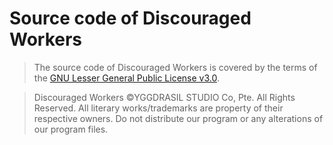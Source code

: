 # Source code of Discouraged Workers

>The source code of Discouraged Workers is covered by the terms of the [GNU Lesser General Public License v3.0](https://github.com/YGGDRASIL-STUDIO/Discouraged-Workers/blob/source-codes/LICENSE).

>Discouraged Workers ©YGGDRASIL STUDIO Co, Pte. All Rights Reserved. All literary works/trademarks are property of their respective owners. Do not distribute our program or any alterations of our program files.
